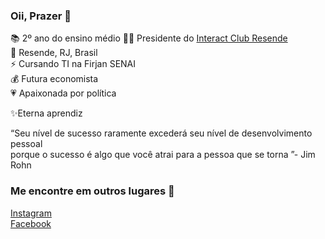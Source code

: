 ### Oii, Prazer 👋

📚 2º ano do ensino médio 
🤝🏽 Presidente do [Interact Club Resende](https://www.instagram.com/interact.resende/)  
📍  Resende, RJ, Brasil  
⚡ Cursando TI na Firjan SENAI   
💰 Futura economista  
💗 Apaixonada por política  

✨Eterna aprendiz  

“Seu nível de sucesso raramente excederá seu nível de desenvolvimento pessoal  
porque o sucesso é algo que você atrai para a pessoa que se torna ”- Jim Rohn

### Me encontre em outros lugares 🔎   

[Instagram](https://www.instagram.com/anandamaced0/)  
[Facebook](https://www.facebook.com/ananda.macedo.0407)  
